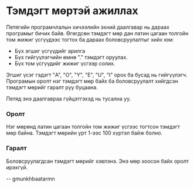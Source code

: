 Тэмдэгт мөртэй ажиллах
======================
Петягийн програмчлалын хичээлийн эхний даалгавар нь дараах програмыг бичих байв.
Өгөгдсөн тэмдэгт мөр дан латин цагаан толгойн том жижиг үсгүүдээс тогтох ба
дараах боловсруулалтыг хийх юм:

- Бүх эгшиг үсгүүдийг арилга
- Бүх гийгүүлэгчийн өмнө "." тэмдэгт оруулах.
- Бүх том үсгүүдийг жижиг үсгээр солих.

Эгшиг үсэг гэдэгт "A", "O", "Y", "E", "U", "I" орох ба бусад нь гийгүүлэгч.
Програмын оролт нэг тэмдэгт мөр байх ба боловсруулалт хийгдсэн тэмдэгт мөрийг
гаралт руу буцаана.

Петяд энэ даалгавраа гүйцэтгэхэд нь тусална уу.


### Оролт
Нэг мөрөнд латин цагаан толгойн том жижиг үсгээс тогтсон тэмдэгт мөр байна.
Тэмдэгт мөрийн урт 1-ээс 100 хүртэл байж болно.


### Гаралт
Боловсруулагдсан тэмдэгт мөрийг хэвлэнэ. Энэ мөр хоосон байх оролт ирэхгүй.

-- gmunkhbaatarmn
